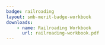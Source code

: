 ```yaml
---
badge: railroading
layout: smb-merit-badge-workbook
downloads:
    - name: Railroading Workbook
      url: railroading-workbook.pdf
---
```

